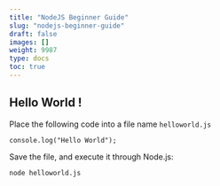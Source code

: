 ```yaml
---
title: "NodeJS Beginner Guide"
slug: "nodejs-beginner-guide"
draft: false
images: []
weight: 9987
type: docs
toc: true
---
```


## Hello World !
Place the following code into a file name `helloworld.js`

    console.log("Hello World");

Save the file, and execute it through Node.js:

    node helloworld.js

